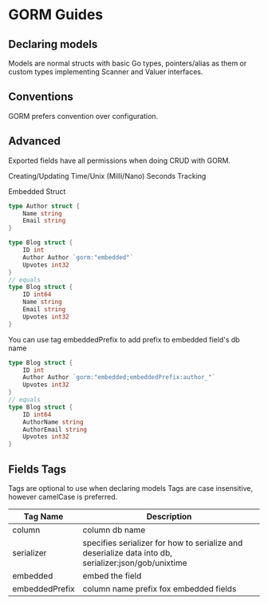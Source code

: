 # GORM Guides

## Declaring models

Models are normal structs with basic Go types, pointers/alias as them or custom types implementing Scanner and Valuer interfaces.

## Conventions

GORM prefers convention over configuration. 

## Advanced

Exported fields have all permissions when doing CRUD with GORM.

Creating/Updating Time/Unix (Milli/Nano) Seconds Tracking

Embedded Struct

```go
type Author struct {
    Name string
    Email string
}

type Blog struct {
    ID int
    Author Author `gorm:"embedded"`
    Upvotes int32
}
// equals
type Blog struct {
    ID int64
    Name string
    Email string
    Upvotes int32
}
```

You can use tag embeddedPrefix to add prefix to embedded field's db name

```go
type Blog struct {
    ID int
    Author Author `gorm:"embedded;embeddedPrefix:author_"`
    Upvotes int32 
}
// equals
type Blog struct {
    ID int64
    AuthorName string
    AuthorEmail string
    Upvotes int32
}
```

## Fields Tags

Tags are optional to use when declaring models  Tags are case insensitive, however camelCase is preferred.

|Tag Name|Description|
|-|-|
|column|column db name|
|serializer|specifies serializer for how to serialize and deserialize data into db, serializer:json/gob/unixtime|
|embedded|embed the field|
|embeddedPrefix|column name prefix fox embedded fields|

